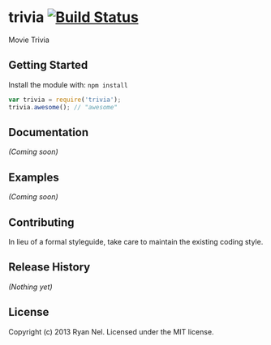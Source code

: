 # trivia [![Build Status](https://secure.travis-ci.org/ryannel/trivia.png?branch=master)](http://travis-ci.org/ryannel/trivia)

Movie Trivia

## Getting Started
Install the module with: `npm install`

```javascript
var trivia = require('trivia');
trivia.awesome(); // "awesome"
```

## Documentation
_(Coming soon)_

## Examples
_(Coming soon)_

## Contributing
In lieu of a formal styleguide, take care to maintain the existing coding style.

## Release History
_(Nothing yet)_

## License
Copyright (c) 2013 Ryan Nel. Licensed under the MIT license.
